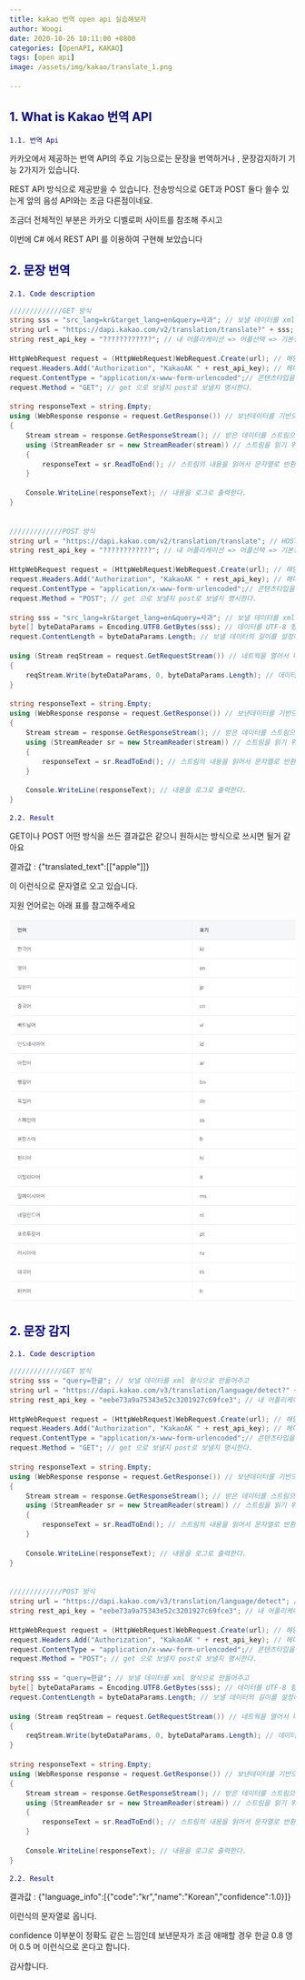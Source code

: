 ```yaml
---
title: kakao 번역 open api 실습해보자
author: Woogi
date: 2020-10-26 10:11:00 +0800
categories: [OpenAPI, KAKAO]
tags: [open api]
image: /assets/img/kakao/translate_1.png

---
```


## <span style="color:darkblue">1. What is Kakao 번역 API</span>

<span style="color:darkblue">`1.1. 번역 Api`</span>

카카오에서 제공하는 번역 API의 주요 기능으로는 문장을 번역하거나 ,  문장감지하기 기능 2가지가 있습니다.

REST API  방식으로 제공받을 수 있습니다.  전송방식으로 GET과 POST 둘다 쓸수 있는게 앞의 음성 API와는 조금 다른점이네요.

조금더 전체적인 부분은 카카오 디벨로퍼 사이트를 참조해 주시고 

이번에 C# 에서 REST API 를 이용하여 구현해 보았습니다 



## <span style="color:darkblue">2. 문장 번역</span>

<span style="color:darkblue">`2.1. Code description`</span>

```c#
/////////////GET 방식
string sss = "src_lang=kr&target_lang=en&query=사과"; // 보낼 데이터를 xml 형식으로 만들어주고
string url = "https://dapi.kakao.com/v2/translation/translate?" + sss; // HOST 및 URL
string rest_api_key = "????????????"; // 내 어플리케이션 => 어플선택 => 기본정보의 앱 키 > REST Key 값 부여            

HttpWebRequest request = (HttpWebRequest)WebRequest.Create(url); // 해당 URL로 네트웍을 만든다
request.Headers.Add("Authorization", "KakaoAK " + rest_api_key); // 헤더에 옵션값을 추가한다.
request.ContentType = "application/x-www-form-urlencoded";// 콘텐츠타입을 명시한다
request.Method = "GET"; // get 으로 보낼지 post로 보낼지 명시한다.

string responseText = string.Empty;
using (WebResponse response = request.GetResponse()) // 보낸데이터를 기반으로 받는다
{
    Stream stream = response.GetResponseStream(); // 받은 데이터를 스트림으로 쓴다
    using (StreamReader sr = new StreamReader(stream)) // 스트림을 읽기 위해 리더를 오픈한다.
    {
        responseText = sr.ReadToEnd(); // 스트림의 내용을 읽어서 문자열로 반환해준다.
    }

    Console.WriteLine(responseText); // 내용을 로그로 출력한다.
}


/////////////POST 방식
string url = "https://dapi.kakao.com/v2/translation/translate"; // HOST 및 URL
string rest_api_key = "????????????"; // 내 어플리케이션 => 어플선택 => 기본정보의 앱 키 > REST Key 값 부여            

HttpWebRequest request = (HttpWebRequest)WebRequest.Create(url); // 해당 URL로 네트웍을 만든다
request.Headers.Add("Authorization", "KakaoAK " + rest_api_key); // 헤더에 옵션값을 추가한다.
request.ContentType = "application/x-www-form-urlencoded";// 콘텐츠타입을 명시한다
request.Method = "POST"; // get 으로 보낼지 post로 보낼지 명시한다.

string sss = "src_lang=kr&target_lang=en&query=사과"; // 보낼 데이터를 xml 형식으로 만들어주고
byte[] byteDataParams = Encoding.UTF8.GetBytes(sss); // 데이터를 UTF-8 형식의 바이트 배열로 변환시켜준다.
request.ContentLength = byteDataParams.Length; // 보낼 데이터의 길이를 설정해준다.

using (Stream reqStream = request.GetRequestStream()) // 네트웍을 열어서 데이터를 보낸다.
{
    reqStream.Write(byteDataParams, 0, byteDataParams.Length); // 데이터 쓰기
}

string responseText = string.Empty;
using (WebResponse response = request.GetResponse()) // 보낸데이터를 기반으로 받는다
{
    Stream stream = response.GetResponseStream(); // 받은 데이터를 스트림으로 쓴다
    using (StreamReader sr = new StreamReader(stream)) // 스트림을 읽기 위해 리더를 오픈한다.
    {
        responseText = sr.ReadToEnd(); // 스트림의 내용을 읽어서 문자열로 반환해준다.
    }

    Console.WriteLine(responseText); // 내용을 로그로 출력한다.
}
```

<span style="color:darkblue">`2.2. Result`</span>

GET이나 POST 어떤 방식을 쓰든 결과값은 같으니 원하시는 방식으로 쓰시면 될거 같아요

결과값 : {"translated_text":[["apple"]]}

이 이런식으로 문자열로 오고 있습니다.

지원 언어로는 아래 표를 참고해주세요

![img](/assets/img/kakao/translate_1.png)

## <span style="color:darkblue">2. 문장 감지</span>

<span style="color:darkblue">`2.1. Code description`</span>

```c#
/////////////GET 방식
string sss = "query=한글"; // 보낼 데이터를 xml 형식으로 만들어주고
string url = "https://dapi.kakao.com/v3/translation/language/detect?" + sss; // HOST 및 URL
string rest_api_key = "eebe73a9a75343e52c3201927c69fce3"; // 내 어플리케이션 => 어플선택 => 기본정보의 앱 키 > REST Key 값 부여            

HttpWebRequest request = (HttpWebRequest)WebRequest.Create(url); // 해당 URL로 네트웍을 만든다
request.Headers.Add("Authorization", "KakaoAK " + rest_api_key); // 헤더에 옵션값을 추가한다.
request.ContentType = "application/x-www-form-urlencoded";// 콘텐츠타입을 명시한다
request.Method = "GET"; // get 으로 보낼지 post로 보낼지 명시한다.

string responseText = string.Empty;
using (WebResponse response = request.GetResponse()) // 보낸데이터를 기반으로 받는다
{
    Stream stream = response.GetResponseStream(); // 받은 데이터를 스트림으로 쓴다
    using (StreamReader sr = new StreamReader(stream)) // 스트림을 읽기 위해 리더를 오픈한다.
    {
        responseText = sr.ReadToEnd(); // 스트림의 내용을 읽어서 문자열로 반환해준다.
    }

    Console.WriteLine(responseText); // 내용을 로그로 출력한다.
}


/////////////POST 방식
string url = "https://dapi.kakao.com/v3/translation/language/detect"; // HOST 및 URL
string rest_api_key = "eebe73a9a75343e52c3201927c69fce3"; // 내 어플리케이션 => 어플선택 => 기본정보의 앱 키 > REST Key 값 부여            

HttpWebRequest request = (HttpWebRequest)WebRequest.Create(url); // 해당 URL로 네트웍을 만든다
request.Headers.Add("Authorization", "KakaoAK " + rest_api_key); // 헤더에 옵션값을 추가한다.
request.ContentType = "application/x-www-form-urlencoded";// 콘텐츠타입을 명시한다
request.Method = "POST"; // get 으로 보낼지 post로 보낼지 명시한다.

string sss = "query=한글"; // 보낼 데이터를 xml 형식으로 만들어주고
byte[] byteDataParams = Encoding.UTF8.GetBytes(sss); // 데이터를 UTF-8 형식의 바이트 배열로 변환시켜준다.
request.ContentLength = byteDataParams.Length; // 보낼 데이터의 길이를 설정해준다.

using (Stream reqStream = request.GetRequestStream()) // 네트웍을 열어서 데이터를 보낸다.
{
    reqStream.Write(byteDataParams, 0, byteDataParams.Length); // 데이터 쓰기
}

string responseText = string.Empty;
using (WebResponse response = request.GetResponse()) // 보낸데이터를 기반으로 받는다
{
    Stream stream = response.GetResponseStream(); // 받은 데이터를 스트림으로 쓴다
    using (StreamReader sr = new StreamReader(stream)) // 스트림을 읽기 위해 리더를 오픈한다.
    {
        responseText = sr.ReadToEnd(); // 스트림의 내용을 읽어서 문자열로 반환해준다.
    }

    Console.WriteLine(responseText); // 내용을 로그로 출력한다.
}
```

<span style="color:darkblue">`2.2. Result`</span>

결과값 : {"language_info":[{"code":"kr","name":"Korean","confidence":1.0}]}

이런식의 문자열로 옵니다.

confidence 이부분이 정확도 같은 느낌인데 보낸문자가 조금 애매할 경우 한글 0.8 영어 0.5 머 이런식으로 온다고 합니다.



감사합니다.